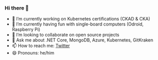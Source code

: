 ### Hi there 👋

- 🔭 I’m currently working on Kubernetes certifications (CKAD & CKA)
- 🌱 I’m currently having fun with single-board computers (Odroid, Raspberry Pi)
- 👯 I’m looking to collaborate on open source projects
- 💬 Ask me about .NET Core, MongoDB, Azure, Kubernetes, GitKraken
- 📫 How to reach me: [Twitter](https://twitter.com/devprofr)
- 😄 Pronouns: he/him
